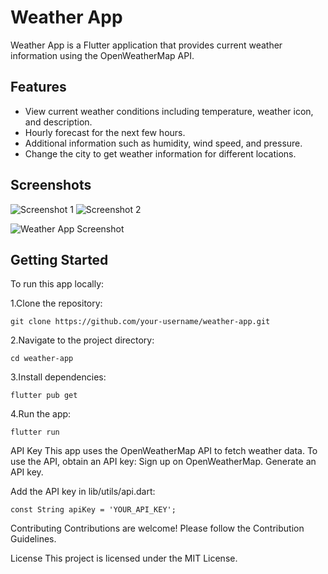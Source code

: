 # Weather App

Weather App is a Flutter application that provides current weather information using the OpenWeatherMap API.

## Features

- View current weather conditions including temperature, weather icon, and description.
- Hourly forecast for the next few hours.
- Additional information such as humidity, wind speed, and pressure.
- Change the city to get weather information for different locations.

## Screenshots

![Screenshot 1](screenshots/Screenshot1.png)
![Screenshot 2](screenshots/Screenshot2.png)

![Weather App Screenshot](https://raw.githubusercontent.com/Akshar062/weather_app/main/screenshots/Screenshot1.png)



## Getting Started

To run this app locally:

1.Clone the repository:

	git clone https://github.com/your-username/weather-app.git
    
2.Navigate to the project directory:

	cd weather-app

3.Install dependencies:

	flutter pub get

4.Run the app:

	flutter run

API Key
This app uses the OpenWeatherMap API to fetch weather data. To use the API, obtain an API key:
Sign up on OpenWeatherMap.
Generate an API key.

Add the API key in lib/utils/api.dart:

	const String apiKey = 'YOUR_API_KEY';

Contributing
Contributions are welcome! Please follow the Contribution Guidelines.

License
This project is licensed under the MIT License.



